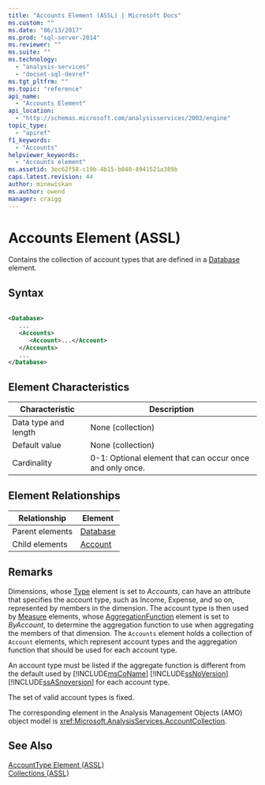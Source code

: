 ```yaml
---
title: "Accounts Element (ASSL) | Microsoft Docs"
ms.custom: ""
ms.date: "06/13/2017"
ms.prod: "sql-server-2014"
ms.reviewer: ""
ms.suite: ""
ms.technology: 
  - "analysis-services"
  - "docset-sql-devref"
ms.tgt_pltfrm: ""
ms.topic: "reference"
api_name: 
  - "Accounts Element"
api_location: 
  - "http://schemas.microsoft.com/analysisservices/2003/engine"
topic_type: 
  - "apiref"
f1_keywords: 
  - "Accounts"
helpviewer_keywords: 
  - "Accounts element"
ms.assetid: 3ec62f58-c19b-4b15-b040-8941521a389b
caps.latest.revision: 44
author: minewiskan
ms.author: owend
manager: craigg
---
```

# Accounts Element (ASSL)
  Contains the collection of account types that are defined in a [Database](../objects/database-element-assl.md) element.  
  
## Syntax  
  
```xml  
  
<Database>  
   ...  
   <Accounts>  
      <Account>...</Account>  
   </Accounts>  
   ...  
</Database>  
```  
  
## Element Characteristics  
  
|Characteristic|Description|  
|--------------------|-----------------|  
|Data type and length|None (collection)|  
|Default value|None (collection)|  
|Cardinality|0-1: Optional element that can occur once and only once.|  
  
## Element Relationships  
  
|Relationship|Element|  
|------------------|-------------|  
|Parent elements|[Database](../objects/database-element-assl.md)|  
|Child elements|[Account](../objects/account-element-assl.md)|  
  
## Remarks  
 Dimensions, whose [Type](../properties/type-element-dimension-assl.md) element is set to *Accounts*, can have an attribute that specifies the account type, such as Income, Expense, and so on, represented by members in the dimension. The account type is then used by [Measure](../objects/measure-element-assl.md) elements, whose [AggregationFunction](../properties/aggregatefunction-element-assl.md) element is set to *ByAccount*, to determine the aggregation function to use when aggregating the members of that dimension. The `Accounts` element holds a collection of `Account` elements, which represent account types and the aggregation function that should be used for each account type.  
  
 An account type must be listed if the aggregate function is different from the default used by [!INCLUDE[msCoName](../../../includes/msconame-md.md)] [!INCLUDE[ssNoVersion](../../../includes/ssnoversion-md.md)] [!INCLUDE[ssASnoversion](../../../includes/ssasnoversion-md.md)] for each account type.  
  
 The set of valid account types is fixed.  
  
 The corresponding element in the Analysis Management Objects (AMO) object model is <xref:Microsoft.AnalysisServices.AccountCollection>.  
  
## See Also  
 [AccountType Element &#40;ASSL&#41;](../properties/accounttype-element-assl.md)   
 [Collections &#40;ASSL&#41;](collections-assl.md)  
  
  
